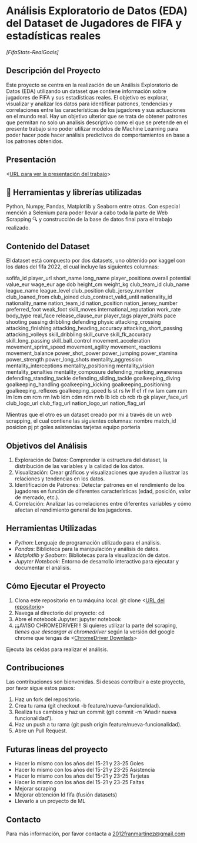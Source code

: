 # Análisis Exploratorio de Datos (EDA) del Dataset de Jugadores de FIFA y estadísticas reales

_[FifaStats-RealGoals]_

## Descripción del Proyecto

Este proyecto se centra en la realización de un Análisis Exploratorio de Datos (EDA) utilizando un dataset que contiene información sobre jugadores de FIFA y sus estadísticas reales. El objetivo es explorar, visualizar y analizar los datos para identificar patrones, tendencias y correlaciones entre las características de los jugadores y sus actuaciones en el mundo real.
Hay un objetivo ulterior que se trata de obtener patrones que permitan no solo un analisis descriptivo como el que se pretende en el presente trabajo sino poder utilizar modelos de Machine Learning para poder hacer pode hacer análisis predictivos de comportamientos en base a los patrones obtenidos.

## Presentación

<[URL para ver la presentación del trabajo](https://gamma.app/docs/ssgpco10m2u6cs5?following_id=fary9hjdj3f1jyn&follow_on_start=true)>

## 🔧 Herramientas y librerías utilizadas
Python, Numpy, Pandas, Matplotlib y Seaborn entre otras. Con especial mención a Selenium para poder llevar a cabo toda la parte de Web Scrapping 🔍 y construcción de la base de datos final para el trabajo realizado.


## Contenido del Dataset

El dataset está compuesto por dos datasets, uno obtenido por kaggel con los datos del fifa 2022, el cual incluye las siguientes columnas:

sofifa_id player_url short_name long_name player_positions overall potential value_eur wage_eur age dob height_cm weight_kg club_team_id club_name league_name league_level club_position club_jersey_number club_loaned_from club_joined club_contract_valid_until nationality_id nationality_name nation_team_id nation_position nation_jersey_number preferred_foot weak_foot skill_moves international_reputation work_rate body_type real_face release_clause_eur player_tags player_traits pace shooting passing dribbling defending physic attacking_crossing attacking_finishing attacking_heading_accuracy attacking_short_passing attacking_volleys skill_dribbling skill_curve skill_fk_accuracy skill_long_passing skill_ball_control movement_acceleration movement_sprint_speed movement_agility movement_reactions movement_balance power_shot_power power_jumping power_stamina power_strength power_long_shots mentality_aggression mentality_interceptions mentality_positioning mentality_vision mentality_penalties mentality_composure defending_marking_awareness defending_standing_tackle defending_sliding_tackle goalkeeping_diving goalkeeping_handling goalkeeping_kicking goalkeeping_positioning goalkeeping_reflexes goalkeeping_speed ls st rs lw lf cf rf rw lam cam ram lm lcm cm rcm rm lwb ldm cdm rdm rwb lb lcb cb rcb rb gk player_face_url club_logo_url club_flag_url nation_logo_url nation_flag_url

Mientras que el otro es un dataset creado por mi a través de un web scrapping, el cual contiene las siguientes columnas:
nombre match_id posicion pj pt goles asistencias tarjetas equipo porteria

## Objetivos del Análisis

1. Exploración de Datos: Comprender la estructura del dataset, la distribución de las variables y la calidad de los datos.
2. Visualización: Crear gráficos y visualizaciones que ayuden a ilustrar las relaciones y tendencias en los datos.
3. Identificación de Patrones: Detectar patrones en el rendimiento de los jugadores en función de diferentes características (edad, posición, valor de mercado, etc.).
4. Correlación: Analizar las correlaciones entre diferentes variables y cómo afectan el rendimiento general de los jugadores.

## Herramientas Utilizadas

-   _Python_: Lenguaje de programación utilizado para el análisis.
-   _Pandas_: Biblioteca para la manipulación y análisis de datos.
-   _Matplotlib y Seaborn_: Bibliotecas para la visualización de datos.
-   _Jupyter Notebook_: Entorno de desarrollo interactivo para ejecutar y documentar el análisis.

## Cómo Ejecutar el Proyecto

1. Clona este repositorio en tu máquina local:
   git clone <[URL del repositorio](https://github.com/2012FranMartinez/FifaStats-RealGoals.git)>
2. Navega al directorio del proyecto:
   cd <nombre del directorio>
3. Abre el notebook Jupyter:
   jupyter notebook
4. ¡¡¡AVISO CHROMEDRIVER!!!
   Si quieres utilizar la parte del scraping, _tienes que descargar el chromedriver_ según la versión del google chrome que tengas de <[ChromeDriver Downlads](https://developer.chrome.com/docs/chromedriver/downloads?hl=es-419)>

Ejecuta las celdas para realizar el análisis.

## Contribuciones

Las contribuciones son bienvenidas. Si deseas contribuir a este proyecto, por favor sigue estos pasos:

1. Haz un fork del repositorio.
2. Crea tu rama (git checkout -b feature/nueva-funcionalidad).
3. Realiza tus cambios y haz un commit (git commit -m 'Añadir nueva funcionalidad').
4. Haz un push a tu rama (git push origin feature/nueva-funcionalidad).
5. Abre un Pull Request.

## Futuras lineas del proyecto

-   Hacer lo mismo con los años del 15-21 y 23-25 Goles
-   Hacer lo mismo con los años del 15-21 y 23-25 Asistencia
-   Hacer lo mismo con los años del 15-21 y 23-25 Tarjetas
-   Hacer lo mismo con los años del 15-21 y 23-25 Faltas
-   Mejorar scraping
-   Mejorar obtención Id fifa (fusión datasets)
-   Llevarlo a un proyecto de ML

## Contacto

Para más información, por favor contacta a 2012franmartinez@gmail.com
